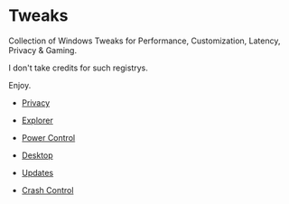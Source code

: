 # Tweaks

Collection of Windows Tweaks for Performance, Customization, Latency, Privacy & Gaming.

I don't take credits for such registrys.

Enjoy.

- [Privacy](https://github.com/CYNAR2k/Tweaks/blob/main/Privacy.md)

- [Explorer](https://github.com/CYNAR2k/Tweaks/blob/main/Explorer.md)

- [Power Control](https://github.com/CYNAR2k/Tweaks/blob/main/Power%20Control.md)

- [Desktop](https://github.com/CYNAR2k/Tweaks/blob/main/Desktop.md)

- [Updates](https://github.com/CYNAR2k/Tweaks/blob/main/Updates.md)

- [Crash Control](https://github.com/CYNAR2k/Tweaks/blob/main/Crash%20Control.md)
